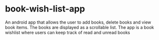 # book-wish-list-app
An android app that allows the user to add books, delete books and view book items. The books are displayed as a scrollable list. The app is a book wishlist where users can keep track of read and unread books
